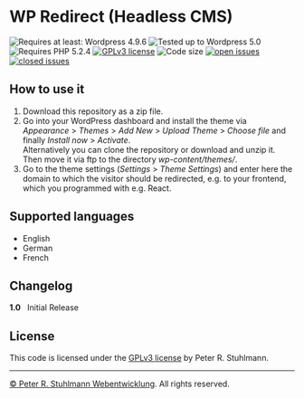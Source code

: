 # WP Redirect (Headless CMS)

![Requires at least: Wordpress 4.9.6](https://img.shields.io/badge/Requires%20at%20least:-Wordpress%204.9.6-blue.svg)
![Tested up to Wordpress 5.0](https://img.shields.io/badge/Tested%20up%20to-Wordpress%205.0-blue.svg)
![Requires PHP 5.2.4](https://img.shields.io/badge/Requires%20PHP:-5.2.4-orange.svg)
[![GPLv3 license](https://img.shields.io/badge/License-GPLv3%20or%20later-green.svg)](http://www.gnu.org/licenses/gpl-3.0.html)
![Code size](https://img.shields.io/github/languages/code-size/peter-stuhlmann/WP-Redirect-Theme.svg)
[![open issues](https://img.shields.io/github/issues/peter-stuhlmann/WP-Redirect-Theme.svg)](https://github.com/peter-stuhlmann/WP-Redirect-Theme/issues?q=is%3Aopen+is%3Aissue)
[![closed issues](https://img.shields.io/github/issues-closed/peter-stuhlmann/WP-Redirect-Theme.svg)](https://github.com/peter-stuhlmann/WP-Redirect-Theme/issues?q=is%3Aissue+is%3Aclosed)

## How to use it

1. Download this repository as a zip file.
2. Go into your WordPress dashboard and install the theme via _Appearance_ > _Themes_ > _Add New_ > _Upload Theme_ > _Choose file_ and finally _Install now_ > _Activate_.  
   Alternatively you can clone the repository or download and unzip it. Then move it via ftp to the directory _wp-content/themes/_.
3. Go to the theme settings (_Settings_ > _Theme Settings_) and enter here the domain to which the visitor should be redirected, e.g. to your frontend, which you programmed with e.g. React.

## Supported languages

- English
- German
- French

## Changelog

**1.0** &nbsp; Initial Release

## License

This code is licensed under the [GPLv3 license](https://github.com/peter-stuhlmann/WP-Redirect-Theme/blob/master/LICENSE) by Peter R. Stuhlmann.

---

[&copy; Peter R. Stuhlmann Webentwicklung](https://peter-stuhlmann-webentwicklung.de). All rights reserved.
